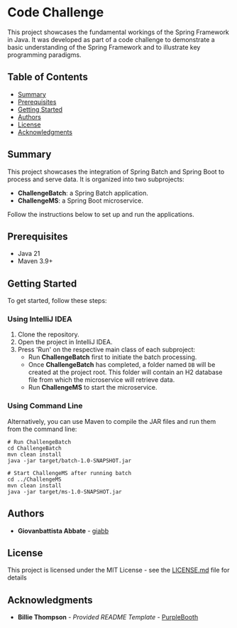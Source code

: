 # Code Challenge

This project showcases the fundamental workings of the Spring Framework in Java. It was developed as part of a code challenge to demonstrate a basic understanding of the Spring Framework and to illustrate key programming paradigms.

## Table of Contents

- [Summary](#summary)
- [Prerequisites](#prerequisites)
- [Getting Started](#getting-started)
- [Authors](#authors)
- [License](#license)
- [Acknowledgments](#acknowledgments)

## Summary
This project showcases the integration of Spring Batch and Spring Boot to process and serve data. It is organized into two subprojects:

- **ChallengeBatch**: a Spring Batch application.
- **ChallengeMS**: a Spring Boot microservice.

Follow the instructions below to set up and run the applications.

## Prerequisites

- Java 21
- Maven 3.9+

## Getting Started

To get started, follow these steps:

### Using IntelliJ IDEA

1. Clone the repository.
2. Open the project in IntelliJ IDEA.
3. Press 'Run' on the respective main class of each subproject:
   - Run **ChallengeBatch** first to initiate the batch processing.
   - Once **ChallengeBatch** has completed, a folder named `DB` will be created at the project root. This folder will contain an H2 database file from which the microservice will retrieve data.
   - Run **ChallengeMS** to start the microservice.

### Using Command Line

Alternatively, you can use Maven to compile the JAR files and run them from the command line:

```shell
# Run ChallengeBatch
cd ChallengeBatch
mvn clean install
java -jar target/batch-1.0-SNAPSHOT.jar

# Start ChallengeMS after running batch
cd ../ChallengeMS
mvn clean install
java -jar target/ms-1.0-SNAPSHOT.jar
```

## Authors

  - **Giovanbattista Abbate** - [giabb](https://github.com/giabb)

## License

This project is licensed under the MIT License - see the [LICENSE.md](LICENSE.md) file for details

## Acknowledgments

- **Billie Thompson** - *Provided README Template* - [PurpleBooth](https://github.com/PurpleBooth)
